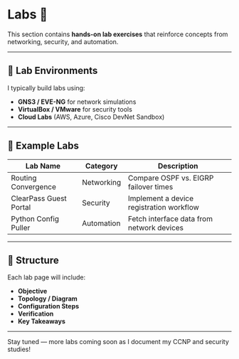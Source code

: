 # Labs 🧪
This section contains **hands-on lab exercises** that reinforce concepts from networking, security, and automation.

---

## 🧱 Lab Environments
I typically build labs using:
- **GNS3 / EVE-NG** for network simulations
- **VirtualBox / VMware** for security tools
- **Cloud Labs** (AWS, Azure, Cisco DevNet Sandbox)

---

## 🔬 Example Labs
| Lab Name | Category | Description |
|-----------|-----------|-------------|
| Routing Convergence | Networking | Compare OSPF vs. EIGRP failover times |
| ClearPass Guest Portal | Security | Implement a device registration workflow |
| Python Config Puller | Automation | Fetch interface data from network devices |

---

## 🧩 Structure
Each lab page will include:
- **Objective**
- **Topology / Diagram**
- **Configuration Steps**
- **Verification**
- **Key Takeaways**

---

Stay tuned — more labs coming soon as I document my CCNP and security studies!

